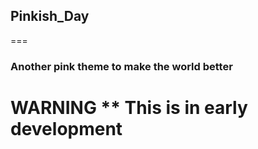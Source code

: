 ## Pinkish_Day
===

### Another pink theme to make the world better

# WARNING ** This is in early development
